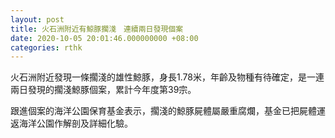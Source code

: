 ```yaml
---
layout: post
title: 火石洲附近有鯨豚擱淺　連續兩日發現個案
date: 2020-10-05 20:01:46.000000000 +08:00
categories: rthk
---
```


火石洲附近發現一條擱淺的雄性鯨豚，身長1.78米，年齡及物種有待確定，是一連兩日發現的擱淺鯨豚個案，累計今年度第39宗。

跟進個案的海洋公園保育基金表示，擱淺的鯨豚屍體屬嚴重腐爛，基金已把屍體運返海洋公園作解剖及詳細化驗。
